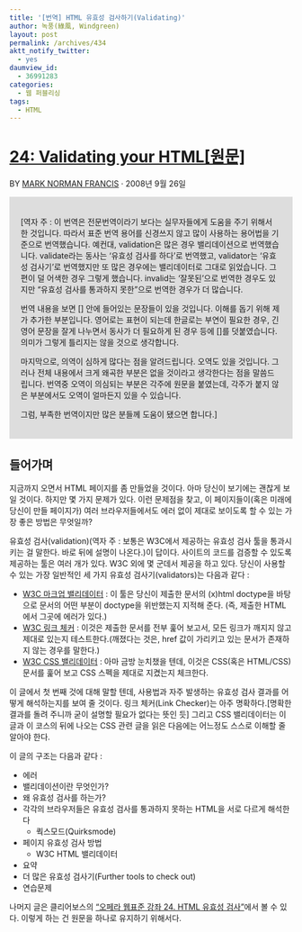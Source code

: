 ```yaml
---
title: '[번역] HTML 유효성 검사하기(Validating)'
author: 녹풍(綠風, Windgreen)
layout: post
permalink: /archives/434
aktt_notify_twitter:
  - yes
daumview_id:
  - 36991283
categories:
  - 웹 퍼블리싱
tags:
  - HTML
---
```

# <a target="_blank" href="http://dev.opera.com/articles/view/24-validating-your-html/">24: Validating your HTML[원문]</a>

BY <a target="_blank" href="http://dev.opera.com/author/1477930">MARK NORMAN FRANCIS</a> · 2008년 9월 26일

<div style="padding: 20px; background: #ddd;">
  <p>
    [역자 주 : 이 번역은 전문번역이라기 보다는 실무자들에게 도움을 주기 위해서 한 것입니다. 따라서 표준 번역 용어를 신경쓰지 않고 많이 사용하는 용어법을 기준으로 번역했습니다. 예컨대, validation은 많은 경우 밸리데이션으로 번역했습니다. validate라는 동사는 &#8216;유효성 검사를 하다&#8217;로 번역했고, validator는 &#8216;유효성 검사기&#8217;로 번역했지만 또 많은 경우에는 밸리데이터로 그대로 읽었습니다. 그편이 덜 어색한 경우 그렇게 했습니다. invalid는 &#8216;잘못된&#8217;으로 번역한 경우도 있지만 &#8220;유효성 검사를 통과하지 못한&#8221;으로 번역한 경우가 더 많습니다.
  </p>
  
  <p>
    번역 내용을 보면 [] 안에 들어있는 문장들이 있을 것입니다. 이해를 돕기 위해 제가 추가한 부분입니다. 영어로는 표현이 되는데 한글로는 부연이 필요한 경우, 긴 영어 문장을 잘게 나누면서 동사가 더 필요하게 된 경우 등에 []를 덧붙였습니다. 의미가 그렇게 틀리지는 않을 것으로 생각합니다.
  </p>
  
  <p>
    마지막으로, 의역이 심하게 많다는 점을 알려드립니다. 오역도 있을 것입니다. 그러나 전체 내용에서 크게 왜곡한 부분은 없을 것이라고 생각한다는 점을 말씀드립니다. 번역중 오역이 의심되는 부분은 각주에 원문을 붙였는데, 각주가 붙지 않은 부분에서도 오역이 얼마든지 있을 수 있습니다.
  </p>
  
  <p>
    그럼, 부족한 번역이지만 많은 분들께 도움이 됐으면 합니다.]
  </p>
</div>

## 들어가며

지금까지 오면서 HTML 페이지를 좀 만들었을 것이다. 아마 당신이 보기에는 괜찮게 보일 것이다. 하지만 몇 가지 문제가 있다. 이런 문제점을 찾고, 이 페이지들이(혹은 미래에 당신이 만들 페이지가) 여러 브라우저들에서도 에러 없이 제대로 보이도록 할 수 있는 가장 좋은 방법은 무엇일까? 

유효성 검사(validation)(역자 주 : 보통은 W3C에서 제공하는 유효성 검사 툴을 통과시키는 걸 말한다. 바로 뒤에 설명이 나온다.)이 답이다. 사이트의 코드를 검증할 수 있도록 제공하는 툴은 여러 개가 있다. W3C 외에 몇 군데서 제공을 하고 있다. 당신이 사용할 수 있는 가장 일반적인 세 가지 유효성 검사기(validators)는 다음과 같다 :

*   <a target="_blank" href="http://validator.w3.org/">W3C 마크업 밸리데이터</a> : 이 툴은 당신이 제출한 문서의 (x)html doctype을 바탕으로 문서의 어떤 부분이 doctype을 위반했는지 지적해 준다. (즉, 제출한 HTML에서 그곳에 에러가 있다.)
*   <a target="_blank" href="http://validator.w3.org/checklink">W3C 링크 체커</a> : 이것은 제출한 문서를 전부 훑어 보고서, 모든 링크가 깨지지 않고 제대로 있는지 테스트한다.(깨졌다는 것은, href 값이 가리키고 있는 문서가 존재하지 않는 경우를 말한다.)
*   <a target="_blank" href="http://jigsaw.w3.org/css-validator/">W3C CSS 밸리데이터</a> : 아마 금방 눈치챘을 텐데, 이것은 CSS(혹은 HTML/CSS) 문서를 훑어 보고 CSS 스펙을 제대로 지켰는지 체크한다.

이 글에서 첫 번째 것에 대해 말할 텐데, 사용법과 자주 발생하는 유효성 검사 결과를 어떻게 해석하는지를 보여 줄 것이다. 링크 체커(Link Checker)는 아주 명확하다.[명확한 결과를 돌려 주니까 굳이 설명할 필요가 없다는 뜻인 듯] 그리고 CSS 밸리데이터는 이 글과 이 코스의 뒤에 나오는 CSS 관련 글을 읽은 다음에는 어느정도 스스로 이해할 줄 알아야 한다.

이 글의 구조는 다음과 같다 : 

*   에러
*   밸리데이션이란 무엇인가?
*   왜 유효성 검사를 하는가?
*   각각의 브라우저들은 유효성 검사를 통과하지 못하는 HTML을 서로 다르게 해석한다 
    *   쿽스모드(Quirksmode)
*   페이지 유효성 검사 방법 
    *   W3C HTML 밸리데이터
*   요약
*   더 많은 유효성 검사기(Further tools to check out)
*   연습문제

<div>
  나머지 글은 클리어보스의 <a href="http://www.clearboth.org/24_validating_your_html/" target="_blank" title="[http://www.clearboth.org/wiki/doku.php?id=document:owsc:24_validating_your_html]로 이동합니다.">&#8220;오페라 웹표준 강좌&nbsp;24. HTML 유효성 검사&#8221;</a>에서 볼 수 있다. 이렇게 하는 건 원문을 하나로 유지하기 위해서다.
</div>
